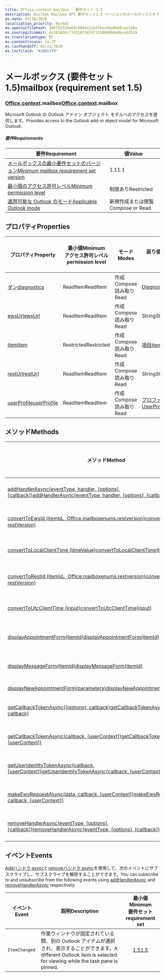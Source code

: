 ```yaml
---
title: Office.context.mailbox - 要件セット 1.5
description: Outlook Mailbox API 要件セット1.5 バージョンのメールボックスオブジェクトモデル。
ms.date: 03/18/2020
localization_priority: Normal
ms.openlocfilehash: 286f32326e69c088da11bd7bec5ba9b40cea3a8a
ms.sourcegitcommit: 6c381634c77d316f34747131860db0a0bced2529
ms.translationtype: MT
ms.contentlocale: ja-JP
ms.lasthandoff: 03/21/2020
ms.locfileid: "42891370"
---
```

# <a name="mailbox-requirement-set-15"></a><span data-ttu-id="1b07b-103">メールボックス (要件セット 1.5)</span><span class="sxs-lookup"><span data-stu-id="1b07b-103">mailbox (requirement set 1.5)</span></span>

### <a name="officecontextmailbox"></a><span data-ttu-id="1b07b-104">[Office](office.md)[.context](office.context.md).mailbox</span><span class="sxs-lookup"><span data-stu-id="1b07b-104">[Office](office.md)[.context](office.context.md).mailbox</span></span>

<span data-ttu-id="1b07b-105">Microsoft Outlook の Outlook アドイン オブジェクト モデルへのアクセスを提供します。</span><span class="sxs-lookup"><span data-stu-id="1b07b-105">Provides access to the Outlook add-in object model for Microsoft Outlook.</span></span>

##### <a name="requirements"></a><span data-ttu-id="1b07b-106">要件</span><span class="sxs-lookup"><span data-stu-id="1b07b-106">Requirements</span></span>

|<span data-ttu-id="1b07b-107">要件</span><span class="sxs-lookup"><span data-stu-id="1b07b-107">Requirement</span></span>| <span data-ttu-id="1b07b-108">値</span><span class="sxs-lookup"><span data-stu-id="1b07b-108">Value</span></span>|
|---|---|
|[<span data-ttu-id="1b07b-109">メールボックスの最小要件セットのバージョン</span><span class="sxs-lookup"><span data-stu-id="1b07b-109">Minimum mailbox requirement set version</span></span>](../../requirement-sets/outlook-api-requirement-sets.md)| <span data-ttu-id="1b07b-110">1.1</span><span class="sxs-lookup"><span data-stu-id="1b07b-110">1.1</span></span>|
|[<span data-ttu-id="1b07b-111">最小限のアクセス許可レベル</span><span class="sxs-lookup"><span data-stu-id="1b07b-111">Minimum permission level</span></span>](../../../outlook/understanding-outlook-add-in-permissions.md)| <span data-ttu-id="1b07b-112">制限あり</span><span class="sxs-lookup"><span data-stu-id="1b07b-112">Restricted</span></span>|
|[<span data-ttu-id="1b07b-113">適用可能な Outlook のモード</span><span class="sxs-lookup"><span data-stu-id="1b07b-113">Applicable Outlook mode</span></span>](../../../outlook/outlook-add-ins-overview.md#extension-points)| <span data-ttu-id="1b07b-114">新規作成または閲覧</span><span class="sxs-lookup"><span data-stu-id="1b07b-114">Compose or Read</span></span>|

## <a name="properties"></a><span data-ttu-id="1b07b-115">プロパティ</span><span class="sxs-lookup"><span data-stu-id="1b07b-115">Properties</span></span>

| <span data-ttu-id="1b07b-116">プロパティ</span><span class="sxs-lookup"><span data-stu-id="1b07b-116">Property</span></span> | <span data-ttu-id="1b07b-117">最小値</span><span class="sxs-lookup"><span data-stu-id="1b07b-117">Minimum</span></span><br><span data-ttu-id="1b07b-118">アクセス許可レベル</span><span class="sxs-lookup"><span data-stu-id="1b07b-118">permission level</span></span> | <span data-ttu-id="1b07b-119">モード</span><span class="sxs-lookup"><span data-stu-id="1b07b-119">Modes</span></span> | <span data-ttu-id="1b07b-120">戻り値の種類</span><span class="sxs-lookup"><span data-stu-id="1b07b-120">Return type</span></span> | <span data-ttu-id="1b07b-121">最小値</span><span class="sxs-lookup"><span data-stu-id="1b07b-121">Minimum</span></span><br><span data-ttu-id="1b07b-122">要件セット</span><span class="sxs-lookup"><span data-stu-id="1b07b-122">requirement set</span></span> |
|---|---|---|---|:---:|
| [<span data-ttu-id="1b07b-123">ダン</span><span class="sxs-lookup"><span data-stu-id="1b07b-123">diagnostics</span></span>](/javascript/api/outlook/office.mailbox?view=outlook-js-1.5#diagnostics) | <span data-ttu-id="1b07b-124">ReadItem</span><span class="sxs-lookup"><span data-stu-id="1b07b-124">ReadItem</span></span> | <span data-ttu-id="1b07b-125">作成</span><span class="sxs-lookup"><span data-stu-id="1b07b-125">Compose</span></span><br><span data-ttu-id="1b07b-126">読み取り</span><span class="sxs-lookup"><span data-stu-id="1b07b-126">Read</span></span> | [<span data-ttu-id="1b07b-127">Diagnostics</span><span class="sxs-lookup"><span data-stu-id="1b07b-127">Diagnostics</span></span>](/javascript/api/outlook/office.diagnostics?view=outlook-js-1.5) | [<span data-ttu-id="1b07b-128">1.1</span><span class="sxs-lookup"><span data-stu-id="1b07b-128">1.1</span></span>](../requirement-set-1.1/outlook-requirement-set-1.1.md) |
| [<span data-ttu-id="1b07b-129">ewsUrl</span><span class="sxs-lookup"><span data-stu-id="1b07b-129">ewsUrl</span></span>](/javascript/api/outlook/office.mailbox?view=outlook-js-1.5#ewsurl) | <span data-ttu-id="1b07b-130">ReadItem</span><span class="sxs-lookup"><span data-stu-id="1b07b-130">ReadItem</span></span> | <span data-ttu-id="1b07b-131">作成</span><span class="sxs-lookup"><span data-stu-id="1b07b-131">Compose</span></span><br><span data-ttu-id="1b07b-132">読み取り</span><span class="sxs-lookup"><span data-stu-id="1b07b-132">Read</span></span> | <span data-ttu-id="1b07b-133">String</span><span class="sxs-lookup"><span data-stu-id="1b07b-133">String</span></span> | [<span data-ttu-id="1b07b-134">1.1</span><span class="sxs-lookup"><span data-stu-id="1b07b-134">1.1</span></span>](../requirement-set-1.1/outlook-requirement-set-1.1.md) |
| [<span data-ttu-id="1b07b-135">item</span><span class="sxs-lookup"><span data-stu-id="1b07b-135">item</span></span>](office.context.mailbox.item.md) | <span data-ttu-id="1b07b-136">Restricted</span><span class="sxs-lookup"><span data-stu-id="1b07b-136">Restricted</span></span> | <span data-ttu-id="1b07b-137">作成</span><span class="sxs-lookup"><span data-stu-id="1b07b-137">Compose</span></span><br><span data-ttu-id="1b07b-138">読み取り</span><span class="sxs-lookup"><span data-stu-id="1b07b-138">Read</span></span> | [<span data-ttu-id="1b07b-139">項目</span><span class="sxs-lookup"><span data-stu-id="1b07b-139">Item</span></span>](/javascript/api/outlook/office.item?view=outlook-js-1.5) | [<span data-ttu-id="1b07b-140">1.1</span><span class="sxs-lookup"><span data-stu-id="1b07b-140">1.1</span></span>](../requirement-set-1.1/outlook-requirement-set-1.1.md) |
| [<span data-ttu-id="1b07b-141">restUrl</span><span class="sxs-lookup"><span data-stu-id="1b07b-141">restUrl</span></span>](/javascript/api/outlook/office.mailbox?view=outlook-js-1.5#resturl) | <span data-ttu-id="1b07b-142">ReadItem</span><span class="sxs-lookup"><span data-stu-id="1b07b-142">ReadItem</span></span> | <span data-ttu-id="1b07b-143">作成</span><span class="sxs-lookup"><span data-stu-id="1b07b-143">Compose</span></span><br><span data-ttu-id="1b07b-144">読み取り</span><span class="sxs-lookup"><span data-stu-id="1b07b-144">Read</span></span> | <span data-ttu-id="1b07b-145">String</span><span class="sxs-lookup"><span data-stu-id="1b07b-145">String</span></span> | [<span data-ttu-id="1b07b-146">1.5</span><span class="sxs-lookup"><span data-stu-id="1b07b-146">1.5</span></span>](../requirement-set-1.5/outlook-requirement-set-1.5.md) |
| [<span data-ttu-id="1b07b-147">userProfile</span><span class="sxs-lookup"><span data-stu-id="1b07b-147">userProfile</span></span>](/javascript/api/outlook/office.mailbox?view=outlook-js-1.4#userprofile) | <span data-ttu-id="1b07b-148">ReadItem</span><span class="sxs-lookup"><span data-stu-id="1b07b-148">ReadItem</span></span> | <span data-ttu-id="1b07b-149">作成</span><span class="sxs-lookup"><span data-stu-id="1b07b-149">Compose</span></span><br><span data-ttu-id="1b07b-150">読み取り</span><span class="sxs-lookup"><span data-stu-id="1b07b-150">Read</span></span> | [<span data-ttu-id="1b07b-151">プロファイル</span><span class="sxs-lookup"><span data-stu-id="1b07b-151">UserProfile</span></span>](/javascript/api/outlook/office.userprofile?view=outlook-js-1.5) | [<span data-ttu-id="1b07b-152">1.1</span><span class="sxs-lookup"><span data-stu-id="1b07b-152">1.1</span></span>](../requirement-set-1.1/outlook-requirement-set-1.1.md) |

## <a name="methods"></a><span data-ttu-id="1b07b-153">メソッド</span><span class="sxs-lookup"><span data-stu-id="1b07b-153">Methods</span></span>

| <span data-ttu-id="1b07b-154">メソッド</span><span class="sxs-lookup"><span data-stu-id="1b07b-154">Method</span></span> | <span data-ttu-id="1b07b-155">最小値</span><span class="sxs-lookup"><span data-stu-id="1b07b-155">Minimum</span></span><br><span data-ttu-id="1b07b-156">アクセス許可レベル</span><span class="sxs-lookup"><span data-stu-id="1b07b-156">permission level</span></span> | <span data-ttu-id="1b07b-157">モード</span><span class="sxs-lookup"><span data-stu-id="1b07b-157">Modes</span></span> | <span data-ttu-id="1b07b-158">最小値</span><span class="sxs-lookup"><span data-stu-id="1b07b-158">Minimum</span></span><br><span data-ttu-id="1b07b-159">要件セット</span><span class="sxs-lookup"><span data-stu-id="1b07b-159">requirement set</span></span> |
|---|---|---|:---:|
| <span data-ttu-id="1b07b-160">[addHandlerAsync(eventType, handler, [options], [callback])](/javascript/api/outlook/office.mailbox?view=outlook-js-1.5#addhandlerasync-eventtype--handler--options--callback-)</span><span class="sxs-lookup"><span data-stu-id="1b07b-160">[addHandlerAsync(eventType, handler, [options], [callback])](/javascript/api/outlook/office.mailbox?view=outlook-js-1.5#addhandlerasync-eventtype--handler--options--callback-)</span></span> | <span data-ttu-id="1b07b-161">ReadItem</span><span class="sxs-lookup"><span data-stu-id="1b07b-161">ReadItem</span></span> | <span data-ttu-id="1b07b-162">作成</span><span class="sxs-lookup"><span data-stu-id="1b07b-162">Compose</span></span><br><span data-ttu-id="1b07b-163">読み取り</span><span class="sxs-lookup"><span data-stu-id="1b07b-163">Read</span></span> | [<span data-ttu-id="1b07b-164">1.5</span><span class="sxs-lookup"><span data-stu-id="1b07b-164">1.5</span></span>](../requirement-set-1.5/outlook-requirement-set-1.5.md) |
| [<span data-ttu-id="1b07b-165">convertToEwsId (itemId、Office.mailboxenums.restversion)</span><span class="sxs-lookup"><span data-stu-id="1b07b-165">convertToEwsId(itemId, restVersion)</span></span>](/javascript/api/outlook/office.mailbox?view=outlook-js-1.5#converttoewsid-itemid--restversion-) | <span data-ttu-id="1b07b-166">Restricted</span><span class="sxs-lookup"><span data-stu-id="1b07b-166">Restricted</span></span> | <span data-ttu-id="1b07b-167">作成</span><span class="sxs-lookup"><span data-stu-id="1b07b-167">Compose</span></span><br><span data-ttu-id="1b07b-168">読み取り</span><span class="sxs-lookup"><span data-stu-id="1b07b-168">Read</span></span> | [<span data-ttu-id="1b07b-169">1.3</span><span class="sxs-lookup"><span data-stu-id="1b07b-169">1.3</span></span>](../requirement-set-1.3/outlook-requirement-set-1.3.md) |
| [<span data-ttu-id="1b07b-170">convertToLocalClientTime (timeValue)</span><span class="sxs-lookup"><span data-stu-id="1b07b-170">convertToLocalClientTime(timeValue)</span></span>](/javascript/api/outlook/office.mailbox?view=outlook-js-1.5#converttolocalclienttime-timevalue-) | <span data-ttu-id="1b07b-171">ReadItem</span><span class="sxs-lookup"><span data-stu-id="1b07b-171">ReadItem</span></span> | <span data-ttu-id="1b07b-172">作成</span><span class="sxs-lookup"><span data-stu-id="1b07b-172">Compose</span></span><br><span data-ttu-id="1b07b-173">読み取り</span><span class="sxs-lookup"><span data-stu-id="1b07b-173">Read</span></span> | [<span data-ttu-id="1b07b-174">1.1</span><span class="sxs-lookup"><span data-stu-id="1b07b-174">1.1</span></span>](../requirement-set-1.1/outlook-requirement-set-1.1.md) |
| [<span data-ttu-id="1b07b-175">convertToRestId (itemId、Office.mailboxenums.restversion)</span><span class="sxs-lookup"><span data-stu-id="1b07b-175">convertToRestId(itemId, restVersion)</span></span>](/javascript/api/outlook/office.mailbox?view=outlook-js-1.5#converttorestid-itemid--restversion-) | <span data-ttu-id="1b07b-176">Restricted</span><span class="sxs-lookup"><span data-stu-id="1b07b-176">Restricted</span></span> | <span data-ttu-id="1b07b-177">作成</span><span class="sxs-lookup"><span data-stu-id="1b07b-177">Compose</span></span><br><span data-ttu-id="1b07b-178">読み取り</span><span class="sxs-lookup"><span data-stu-id="1b07b-178">Read</span></span> | [<span data-ttu-id="1b07b-179">1.3</span><span class="sxs-lookup"><span data-stu-id="1b07b-179">1.3</span></span>](../requirement-set-1.3/outlook-requirement-set-1.3.md) |
| [<span data-ttu-id="1b07b-180">convertToUtcClientTime (input)</span><span class="sxs-lookup"><span data-stu-id="1b07b-180">convertToUtcClientTime(input)</span></span>](/javascript/api/outlook/office.mailbox?view=outlook-js-1.5#converttoutcclienttime-input-) | <span data-ttu-id="1b07b-181">ReadItem</span><span class="sxs-lookup"><span data-stu-id="1b07b-181">ReadItem</span></span> | <span data-ttu-id="1b07b-182">作成</span><span class="sxs-lookup"><span data-stu-id="1b07b-182">Compose</span></span><br><span data-ttu-id="1b07b-183">読み取り</span><span class="sxs-lookup"><span data-stu-id="1b07b-183">Read</span></span> | [<span data-ttu-id="1b07b-184">1.1</span><span class="sxs-lookup"><span data-stu-id="1b07b-184">1.1</span></span>](../requirement-set-1.1/outlook-requirement-set-1.1.md) |
| [<span data-ttu-id="1b07b-185">displayAppointmentForm(itemId)</span><span class="sxs-lookup"><span data-stu-id="1b07b-185">displayAppointmentForm(itemId)</span></span>](/javascript/api/outlook/office.mailbox?view=outlook-js-1.5#displayappointmentform-itemid-) | <span data-ttu-id="1b07b-186">ReadItem</span><span class="sxs-lookup"><span data-stu-id="1b07b-186">ReadItem</span></span> | <span data-ttu-id="1b07b-187">作成</span><span class="sxs-lookup"><span data-stu-id="1b07b-187">Compose</span></span><br><span data-ttu-id="1b07b-188">読み取り</span><span class="sxs-lookup"><span data-stu-id="1b07b-188">Read</span></span> | [<span data-ttu-id="1b07b-189">1.1</span><span class="sxs-lookup"><span data-stu-id="1b07b-189">1.1</span></span>](../requirement-set-1.1/outlook-requirement-set-1.1.md) |
| [<span data-ttu-id="1b07b-190">displayMessageForm(itemId)</span><span class="sxs-lookup"><span data-stu-id="1b07b-190">displayMessageForm(itemId)</span></span>](/javascript/api/outlook/office.mailbox?view=outlook-js-1.5#displaymessageform-itemid-) | <span data-ttu-id="1b07b-191">ReadItem</span><span class="sxs-lookup"><span data-stu-id="1b07b-191">ReadItem</span></span> | <span data-ttu-id="1b07b-192">作成</span><span class="sxs-lookup"><span data-stu-id="1b07b-192">Compose</span></span><br><span data-ttu-id="1b07b-193">読み取り</span><span class="sxs-lookup"><span data-stu-id="1b07b-193">Read</span></span> | [<span data-ttu-id="1b07b-194">1.1</span><span class="sxs-lookup"><span data-stu-id="1b07b-194">1.1</span></span>](../requirement-set-1.1/outlook-requirement-set-1.1.md) |
| [<span data-ttu-id="1b07b-195">displayNewAppointmentForm(parameters)</span><span class="sxs-lookup"><span data-stu-id="1b07b-195">displayNewAppointmentForm(parameters)</span></span>](/javascript/api/outlook/office.mailbox?view=outlook-js-1.5#displaynewappointmentform-parameters-) | <span data-ttu-id="1b07b-196">ReadItem</span><span class="sxs-lookup"><span data-stu-id="1b07b-196">ReadItem</span></span> | <span data-ttu-id="1b07b-197">読み取り</span><span class="sxs-lookup"><span data-stu-id="1b07b-197">Read</span></span> | [<span data-ttu-id="1b07b-198">1.1</span><span class="sxs-lookup"><span data-stu-id="1b07b-198">1.1</span></span>](../requirement-set-1.1/outlook-requirement-set-1.1.md) |
| <span data-ttu-id="1b07b-199">[getCallbackTokenAsync([options], callback)](/javascript/api/outlook/office.mailbox?view=outlook-js-1.5#getcallbacktokenasync-options--callback-)</span><span class="sxs-lookup"><span data-stu-id="1b07b-199">[getCallbackTokenAsync([options], callback)](/javascript/api/outlook/office.mailbox?view=outlook-js-1.5#getcallbacktokenasync-options--callback-)</span></span> | <span data-ttu-id="1b07b-200">ReadItem</span><span class="sxs-lookup"><span data-stu-id="1b07b-200">ReadItem</span></span> | <span data-ttu-id="1b07b-201">作成</span><span class="sxs-lookup"><span data-stu-id="1b07b-201">Compose</span></span><br><span data-ttu-id="1b07b-202">読み取り</span><span class="sxs-lookup"><span data-stu-id="1b07b-202">Read</span></span> | [<span data-ttu-id="1b07b-203">1.5</span><span class="sxs-lookup"><span data-stu-id="1b07b-203">1.5</span></span>](../requirement-set-1.5/outlook-requirement-set-1.5.md) |
| <span data-ttu-id="1b07b-204">[getCallbackTokenAsync(callback, [userContext])](/javascript/api/outlook/office.mailbox?view=outlook-js-1.5#getcallbacktokenasync-callback--usercontext-)</span><span class="sxs-lookup"><span data-stu-id="1b07b-204">[getCallbackTokenAsync(callback, [userContext])](/javascript/api/outlook/office.mailbox?view=outlook-js-1.5#getcallbacktokenasync-callback--usercontext-)</span></span> | <span data-ttu-id="1b07b-205">ReadItem</span><span class="sxs-lookup"><span data-stu-id="1b07b-205">ReadItem</span></span> | <span data-ttu-id="1b07b-206">作成</span><span class="sxs-lookup"><span data-stu-id="1b07b-206">Compose</span></span><br><span data-ttu-id="1b07b-207">読み取り</span><span class="sxs-lookup"><span data-stu-id="1b07b-207">Read</span></span> | [<span data-ttu-id="1b07b-208">1.3</span><span class="sxs-lookup"><span data-stu-id="1b07b-208">1.3</span></span>](../requirement-set-1.3/outlook-requirement-set-1.3.md)<br>[<span data-ttu-id="1b07b-209">1.1</span><span class="sxs-lookup"><span data-stu-id="1b07b-209">1.1</span></span>](../requirement-set-1.1/outlook-requirement-set-1.1.md) |
| <span data-ttu-id="1b07b-210">[getUserIdentityTokenAsync(callback, [userContext])](/javascript/api/outlook/office.mailbox?view=outlook-js-1.5#getuseridentitytokenasync-callback--usercontext-)</span><span class="sxs-lookup"><span data-stu-id="1b07b-210">[getUserIdentityTokenAsync(callback, [userContext])](/javascript/api/outlook/office.mailbox?view=outlook-js-1.5#getuseridentitytokenasync-callback--usercontext-)</span></span> | <span data-ttu-id="1b07b-211">ReadItem</span><span class="sxs-lookup"><span data-stu-id="1b07b-211">ReadItem</span></span> | <span data-ttu-id="1b07b-212">作成</span><span class="sxs-lookup"><span data-stu-id="1b07b-212">Compose</span></span><br><span data-ttu-id="1b07b-213">読み取り</span><span class="sxs-lookup"><span data-stu-id="1b07b-213">Read</span></span> | [<span data-ttu-id="1b07b-214">1.1</span><span class="sxs-lookup"><span data-stu-id="1b07b-214">1.1</span></span>](../requirement-set-1.1/outlook-requirement-set-1.1.md) |
| <span data-ttu-id="1b07b-215">[makeEwsRequestAsync(data, callback, [userContext])](/javascript/api/outlook/office.mailbox?view=outlook-js-1.5#makeewsrequestasync-data--callback--usercontext-)</span><span class="sxs-lookup"><span data-stu-id="1b07b-215">[makeEwsRequestAsync(data, callback, [userContext])](/javascript/api/outlook/office.mailbox?view=outlook-js-1.5#makeewsrequestasync-data--callback--usercontext-)</span></span> | <span data-ttu-id="1b07b-216">ReadWriteMailbox</span><span class="sxs-lookup"><span data-stu-id="1b07b-216">ReadWriteMailbox</span></span> | <span data-ttu-id="1b07b-217">作成</span><span class="sxs-lookup"><span data-stu-id="1b07b-217">Compose</span></span><br><span data-ttu-id="1b07b-218">読み取り</span><span class="sxs-lookup"><span data-stu-id="1b07b-218">Read</span></span> | [<span data-ttu-id="1b07b-219">1.1</span><span class="sxs-lookup"><span data-stu-id="1b07b-219">1.1</span></span>](../requirement-set-1.1/outlook-requirement-set-1.1.md) |
| <span data-ttu-id="1b07b-220">[removeHandlerAsync(eventType, [options], [callback])](/javascript/api/outlook/office.mailbox?view=outlook-js-1.5#removehandlerasync-eventtype--options--callback-)</span><span class="sxs-lookup"><span data-stu-id="1b07b-220">[removeHandlerAsync(eventType, [options], [callback])](/javascript/api/outlook/office.mailbox?view=outlook-js-1.5#removehandlerasync-eventtype--options--callback-)</span></span> | <span data-ttu-id="1b07b-221">ReadItem</span><span class="sxs-lookup"><span data-stu-id="1b07b-221">ReadItem</span></span> | <span data-ttu-id="1b07b-222">作成</span><span class="sxs-lookup"><span data-stu-id="1b07b-222">Compose</span></span><br><span data-ttu-id="1b07b-223">読み取り</span><span class="sxs-lookup"><span data-stu-id="1b07b-223">Read</span></span> | [<span data-ttu-id="1b07b-224">1.5</span><span class="sxs-lookup"><span data-stu-id="1b07b-224">1.5</span></span>](../requirement-set-1.5/outlook-requirement-set-1.5.md) |

## <a name="events"></a><span data-ttu-id="1b07b-225">イベント</span><span class="sxs-lookup"><span data-stu-id="1b07b-225">Events</span></span>

<span data-ttu-id="1b07b-226">[Addハンドラ async](/javascript/api/outlook/office.mailbox?view=outlook-js-1.5#addhandlerasync-eventtype--handler--options--callback-)と[removeハンドラ async](/javascript/api/outlook/office.mailbox?view=outlook-js-1.5#removehandlerasync-eventtype--options--callback-)を使用して、次のイベントにサブスクライブし、サブスクライブを解除することができます。</span><span class="sxs-lookup"><span data-stu-id="1b07b-226">You can subscribe to and unsubscribe from the following events using [addHandlerAsync](/javascript/api/outlook/office.mailbox?view=outlook-js-1.5#addhandlerasync-eventtype--handler--options--callback-) and [removeHandlerAsync](/javascript/api/outlook/office.mailbox?view=outlook-js-1.5#removehandlerasync-eventtype--options--callback-) respectively.</span></span>

| <span data-ttu-id="1b07b-227">イベント</span><span class="sxs-lookup"><span data-stu-id="1b07b-227">Event</span></span> | <span data-ttu-id="1b07b-228">説明</span><span class="sxs-lookup"><span data-stu-id="1b07b-228">Description</span></span> | <span data-ttu-id="1b07b-229">最小値</span><span class="sxs-lookup"><span data-stu-id="1b07b-229">Minimum</span></span><br><span data-ttu-id="1b07b-230">要件セット</span><span class="sxs-lookup"><span data-stu-id="1b07b-230">requirement set</span></span> |
|---|---|:---:|
|`ItemChanged`| <span data-ttu-id="1b07b-231">作業ウィンドウが固定されている間、別の Outlook アイテムが選択され、表示することができます。</span><span class="sxs-lookup"><span data-stu-id="1b07b-231">A different Outlook item is selected for viewing while the task pane is pinned.</span></span> | [<span data-ttu-id="1b07b-232">1.5</span><span class="sxs-lookup"><span data-stu-id="1b07b-232">1.5</span></span>](../requirement-set-1.5/outlook-requirement-set-1.5.md) |

